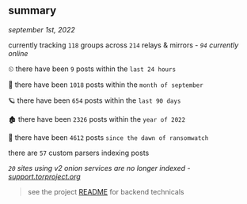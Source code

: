 
## summary
_september 1st, 2022_

currently tracking `118` groups across `214` relays & mirrors - _`94` currently online_

⏲ there have been `9` posts within the `last 24 hours`

🦈 there have been `1018` posts within the `month of september`

🪐 there have been `654` posts within the `last 90 days`

🏚 there have been `2326` posts within the `year of 2022`

🦕 there have been `4612` posts `since the dawn of ransomwatch`

there are `57` custom parsers indexing posts

_`20` sites using v2 onion services are no longer indexed - [support.torproject.org](https://support.torproject.org/onionservices/v2-deprecation/)_

> see the project [README](https://github.com/joshhighet/ransomwatch#ransomwatch--) for backend technicals
